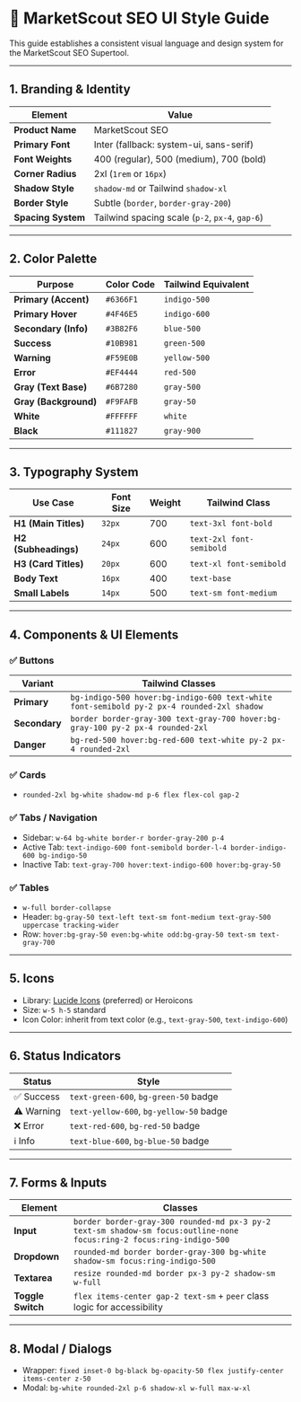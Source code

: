 
# 🎨 MarketScout SEO UI Style Guide

This guide establishes a consistent visual language and design system for the MarketScout SEO Supertool.

---

## 1. Branding & Identity

| Element             | Value                                |
|---------------------|---------------------------------------|
| **Product Name**     | MarketScout SEO                      |
| **Primary Font**     | Inter (fallback: system-ui, sans-serif) |
| **Font Weights**     | 400 (regular), 500 (medium), 700 (bold) |
| **Corner Radius**    | 2xl (`1rem` or `16px`)               |
| **Shadow Style**     | `shadow-md` or Tailwind `shadow-xl`  |
| **Border Style**     | Subtle (`border`, `border-gray-200`) |
| **Spacing System**   | Tailwind spacing scale (`p-2`, `px-4`, `gap-6`) |

---

## 2. Color Palette

| Purpose               | Color Code   | Tailwind Equivalent |
|------------------------|--------------|----------------------|
| **Primary (Accent)**    | `#6366F1`    | `indigo-500`         |
| **Primary Hover**       | `#4F46E5`    | `indigo-600`         |
| **Secondary (Info)**    | `#3B82F6`    | `blue-500`           |
| **Success**             | `#10B981`    | `green-500`          |
| **Warning**             | `#F59E0B`    | `yellow-500`         |
| **Error**               | `#EF4444`    | `red-500`            |
| **Gray (Text Base)**    | `#6B7280`    | `gray-500`           |
| **Gray (Background)**   | `#F9FAFB`    | `gray-50`            |
| **White**               | `#FFFFFF`    | `white`              |
| **Black**               | `#111827`    | `gray-900`           |

---

## 3. Typography System

| Use Case             | Font Size | Weight | Tailwind Class |
|----------------------|-----------|--------|----------------|
| **H1 (Main Titles)**  | `32px`    | 700    | `text-3xl font-bold` |
| **H2 (Subheadings)**  | `24px`    | 600    | `text-2xl font-semibold` |
| **H3 (Card Titles)**  | `20px`    | 600    | `text-xl font-semibold` |
| **Body Text**         | `16px`    | 400    | `text-base`     |
| **Small Labels**      | `14px`    | 500    | `text-sm font-medium` |

---

## 4. Components & UI Elements

### ✅ Buttons

| Variant     | Tailwind Classes |
|-------------|------------------|
| **Primary** | `bg-indigo-500 hover:bg-indigo-600 text-white font-semibold py-2 px-4 rounded-2xl shadow` |
| **Secondary** | `border border-gray-300 text-gray-700 hover:bg-gray-100 py-2 px-4 rounded-2xl` |
| **Danger**   | `bg-red-500 hover:bg-red-600 text-white py-2 px-4 rounded-2xl` |

### ✅ Cards

- `rounded-2xl bg-white shadow-md p-6 flex flex-col gap-2`

### ✅ Tabs / Navigation

- Sidebar: `w-64 bg-white border-r border-gray-200 p-4`
- Active Tab: `text-indigo-600 font-semibold border-l-4 border-indigo-600 bg-indigo-50`
- Inactive Tab: `text-gray-700 hover:text-indigo-600 hover:bg-gray-50`

### ✅ Tables

- `w-full border-collapse`
- Header: `bg-gray-50 text-left text-sm font-medium text-gray-500 uppercase tracking-wider`
- Row: `hover:bg-gray-50 even:bg-white odd:bg-gray-50 text-sm text-gray-700`

---

## 5. Icons

- Library: [Lucide Icons](https://lucide.dev/) (preferred) or Heroicons
- Size: `w-5 h-5` standard
- Icon Color: inherit from text color (e.g., `text-gray-500`, `text-indigo-600`)

---

## 6. Status Indicators

| Status    | Style                                |
|-----------|---------------------------------------|
| ✅ Success | `text-green-600`, `bg-green-50` badge |
| ⚠️ Warning | `text-yellow-600`, `bg-yellow-50` badge |
| ❌ Error   | `text-red-600`, `bg-red-50` badge     |
| ℹ️ Info    | `text-blue-600`, `bg-blue-50` badge   |

---

## 7. Forms & Inputs

| Element     | Classes |
|-------------|---------|
| **Input**     | `border border-gray-300 rounded-md px-3 py-2 text-sm shadow-sm focus:outline-none focus:ring-2 focus:ring-indigo-500` |
| **Dropdown**  | `rounded-md border border-gray-300 bg-white shadow-sm focus:ring-indigo-500` |
| **Textarea**  | `resize rounded-md border px-3 py-2 shadow-sm w-full` |
| **Toggle Switch** | `flex items-center gap-2 text-sm` + `peer` class logic for accessibility |

---

## 8. Modal / Dialogs

- Wrapper: `fixed inset-0 bg-black bg-opacity-50 flex justify-center items-center z-50`
- Modal: `bg-white rounded-2xl p-6 shadow-xl w-full max-w-xl`
